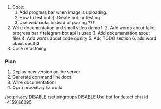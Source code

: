 1. Code:
    1. Add progress bar when image is uploading.
    2. How to test bot :). Create bot for testing
    3. Use webhooks instead of pooling ???
2. Write documentation and small video demo
    1.
    2. Add words about fake progress bar if telegram bot api is used
    3. Add documentation about files
    4. Add words about code quality
    5. Add TODO section
    6. add word about oauth2
3. Code refactoring

### Plan

1. Deploy new version on the server
2. Generate command line docs
3. Write documentation!
4. Open repository to world

/setprivacy DISABLE
/setjoingroups DISABLE
Use bot for detect chat id
-4159186095